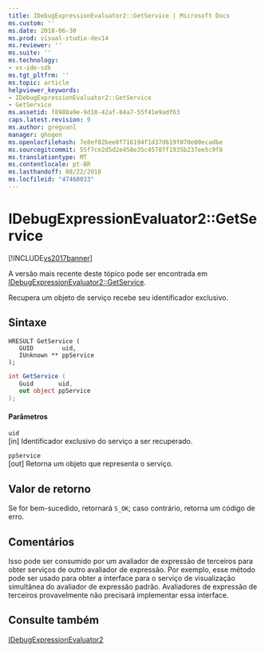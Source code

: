 ```yaml
---
title: IDebugExpressionEvaluator2::GetService | Microsoft Docs
ms.custom: ''
ms.date: 2018-06-30
ms.prod: visual-studio-dev14
ms.reviewer: ''
ms.suite: ''
ms.technology:
- vs-ide-sdk
ms.tgt_pltfrm: ''
ms.topic: article
helpviewer_keywords:
- IDebugExpressionEvaluator2::GetService
- GetService
ms.assetid: f8988a9e-9d18-42af-84a7-55f41e9adf63
caps.latest.revision: 9
ms.author: gregvanl
manager: ghogen
ms.openlocfilehash: 7e8ef02bee0f716194f1d37d619f070e00ecadbe
ms.sourcegitcommit: 55f7ce2d5d2e458e35c45787f1935b237ee5c9f8
ms.translationtype: MT
ms.contentlocale: pt-BR
ms.lasthandoff: 08/22/2018
ms.locfileid: "47468033"
---
```

# <a name="idebugexpressionevaluator2getservice"></a>IDebugExpressionEvaluator2::GetService
[!INCLUDE[vs2017banner](../../../includes/vs2017banner.md)]

A versão mais recente deste tópico pode ser encontrada em [IDebugExpressionEvaluator2::GetService](https://docs.microsoft.com/visualstudio/extensibility/debugger/reference/idebugexpressionevaluator2-getservice).  
  
Recupera um objeto de serviço recebe seu identificador exclusivo.  
  
## <a name="syntax"></a>Sintaxe  
  
```cpp#  
HRESULT GetService (  
   GUID        uid,  
   IUnknown ** ppService  
);  
```  
  
```csharp  
int GetService (  
   Guid       uid,  
   out object ppService  
);  
```  
  
#### <a name="parameters"></a>Parâmetros  
 `uid`  
 [in] Identificador exclusivo do serviço a ser recuperado.  
  
 `ppService`  
 [out] Retorna um objeto que representa o serviço.  
  
## <a name="return-value"></a>Valor de retorno  
 Se for bem-sucedido, retornará `S_OK`; caso contrário, retorna um código de erro.  
  
## <a name="remarks"></a>Comentários  
 Isso pode ser consumido por um avaliador de expressão de terceiros para obter serviços de outro avaliador de expressão. Por exemplo, esse método pode ser usado para obter a interface para o serviço de visualização simultânea do avaliador de expressão padrão. Avaliadores de expressão de terceiros provavelmente não precisará implementar essa interface.  
  
## <a name="see-also"></a>Consulte também  
 [IDebugExpressionEvaluator2](../../../extensibility/debugger/reference/idebugexpressionevaluator2.md)

